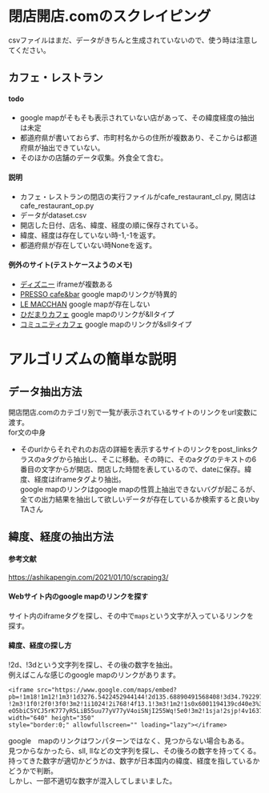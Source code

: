 # 閉店開店.comのスクレイピング  
csvファイルはまだ、データがきちんと生成されていないので、使う時は注意してください。
## カフェ・レストラン
#### todo
- google mapがそもそも表示されていない店があって、その緯度経度の抽出は未定  
- 都道府県が書いておらず、市町村名からの住所が複数あり、そこからは都道府県が抽出できていない。 
- そのほかの店舗のデータ収集。外食全て含む。
#### 説明
- カフェ・レストランの閉店の実行ファイルがcafe_restaurant_cl.py, 開店はcafe_restaurant_op.py  
- データがdataset.csv
- 開店した日付、店名、緯度、経度の順に保存されている。  
- 緯度、経度は存在していない時-1,-1を返す。  
- 都道府県が存在していない時Noneを返す。
#### 例外のサイト(テストケースようのメモ)
- [ディズニー](https://10-19.kaiten-heiten.com/tdl-bijotoyaju/) iframeが複数ある
- [PRESSO cafe&bar](https://10-19.kaiten-heiten.com/presso-cafebar/) google mapのリンクが特異的  
- [LE MACCHAN](https://10-19.kaiten-heiten.com/le-macchan/) google mapが存在しない
- [ひだまりカフェ](https://10-19.kaiten-heiten.com/hidamari-cafe/) google mapのリンクが&llタイプ
- [コミュニティカフェ](https://10-19.kaiten-heiten.com/cafe-kisora/) google mapのリンクが&sllタイプ
# アルゴリズムの簡単な説明  
## データ抽出方法  
開店閉店.comのカテゴリ別で一覧が表示されているサイトのリンクをurl変数に渡す。  
for文の中身  
- そのurlからそれぞれのお店の詳細を表示するサイトのリンクをpost_linksクラスのaタグから抽出し、そこに移動。その時に、そのaタグのテキストの6番目の文字からが開店、閉店した時間を表しているので、dateに保存。緯度、経度はiframeタグより抽出。　　   
google mapのリンクはgoogle mapの性質上抽出できないバグが起こるが、全ての出力結果を抽出して欲しいデータが存在しているか検索すると良いby TAさん
## 緯度、経度の抽出方法
#### 参考文献
https://ashikapengin.com/2021/01/10/scraping3/
#### Webサイト内のgoogle mapのリンクを探す
サイト内のiframeタグを探し、その中で`maps`という文字が入っているリンクを探す。
#### 緯度、経度の探し方
!2d、!3dという文字列を探し、その後の数字を抽出。  
例えばこんな感じのgoogle mapのリンクがあります。
```
<iframe src="https://www.google.com/maps/embed?pb=!1m18!1m12!1m3!1d3276.5422452944144!2d135.68890491568408!3d34.79229738581382
!2m3!1f0!2f0!3f0!3m2!1i1024!2i768!4f13.1!3m3!1m2!1s0x6001194139cd40e3%3A0x6ce14c67c351de2!2z44CSNTc2LTAwNTEg5aSn6Ziq5bqc5Lqk6Y
eO5biC5YCJ5rK777yR5LiB55uu77yV77yV4oiSNjI255Wq!5e0!3m2!1sja!2sjp!4v1637108848787!5m2!1sja!2sjp" width="640" height="350" 
style="border:0;" allowfullscreen="" loading="lazy"></iframe>  
```
google　mapのリンクはワンパターンではなく、見つからない場合もある。  
見つからなかったら、sll, llなどの文字列を探し、その後ろの数字を持ってくる。  
持ってきた数字が適切かどうかは、数字が日本国内の緯度、経度を指しているかどうかで判断。  
しかし、一部不適切な数字が混入してしまいました。  
